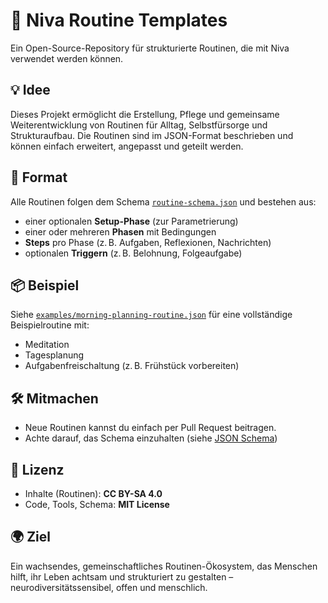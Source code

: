 # 🧠 Niva Routine Templates

Ein Open-Source-Repository für strukturierte Routinen, die mit Niva verwendet werden können.

## 💡 Idee
Dieses Projekt ermöglicht die Erstellung, Pflege und gemeinsame Weiterentwicklung von Routinen für Alltag, Selbstfürsorge und Strukturaufbau. Die Routinen sind im JSON-Format beschrieben und können einfach erweitert, angepasst und geteilt werden.

## 📐 Format
Alle Routinen folgen dem Schema [`routine-schema.json`](./routine-schema.json) und bestehen aus:

- einer optionalen **Setup-Phase** (zur Parametrierung)
- einer oder mehreren **Phasen** mit Bedingungen
- **Steps** pro Phase (z. B. Aufgaben, Reflexionen, Nachrichten)
- optionalen **Triggern** (z. B. Belohnung, Folgeaufgabe)

## 📦 Beispiel
Siehe [`examples/morning-planning-routine.json`](./examples/morning-planning-routine.json) für eine vollständige Beispielroutine mit:
- Meditation
- Tagesplanung
- Aufgabenfreischaltung (z. B. Frühstück vorbereiten)

## 🛠 Mitmachen
- Neue Routinen kannst du einfach per Pull Request beitragen.
- Achte darauf, das Schema einzuhalten (siehe [JSON Schema](./routine-schema.json))

## 📝 Lizenz
- Inhalte (Routinen): **CC BY-SA 4.0**
- Code, Tools, Schema: **MIT License**

## 🌍 Ziel
Ein wachsendes, gemeinschaftliches Routinen-Ökosystem, das Menschen hilft, ihr Leben achtsam und strukturiert zu gestalten – neurodiversitätssensibel, offen und menschlich.
